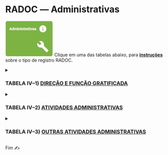 # RADOC &#x2015; Administrativas

<img src="../media/painel-administracao.jpg" width="150"> Clique em uma das tabelas abaixo, para <ins>**instruções**</ins> sobre o tipo de registro RADOC.

<details><summary><b><H3>TABELA IV–1) <ins>DIREÇÃO E FUNÇÃO GRATIFICADA</ins></H3></b></summary>

|Item|Descrição|Pontos|**_Link_ para Instruções**|
|-|-|-|-|
|1|Reitor ou Vice-Reitor ou Pró-Reitor|14 (por mês)|[&#8505; Portaria](./fonte-portaria.md)|
|2|Diretor de Regional da UFG|14 (por mês)|[Registro oriundo de Portaria](./fonte-portaria.md)|
|3|Vice-Diretor de Regional da UFG|12 (por mês)|[Registro oriundo de Portaria](./fonte-portaria.md)|
|4|Coordenadores das Regionais paralelos aos Pró-Reitores da UFG|12 (por mês)|[Registro oriundo de Portaria](./fonte-portaria.md)|
|5|Chefe de Gabinete da Reitoria|10 (por mês)|[Registro oriundo de Portaria](./fonte-portaria.md)|
|6|Coordenador ou Assessor vinculado à Reitoria|10 (por mês)|[Registro oriundo de Portaria](./fonte-portaria.md)|
|7|Assessor vinculado à Diretoria de Regional|10 (por mês)|[Registro oriundo de Portaria](./fonte-portaria.md)|
|8|Diretor de Unidade Acadêmica ou<br>Chefe de Unidade Acadêmica Especial ou do CEPAE|10 (por mês)|[Registro oriundo de Portaria](./fonte-portaria.md)|
|9|Diretor Geral do Hospital das Clínicas|10 (por mês)|[Registro oriundo de Portaria](./fonte-portaria.md)|
|10|Coordenador ou Assessor vinculado às Pró-Reitorias ou<br>às Coordenações das Regionais da UFG|8 (por mês)|[Registro oriundo de Portaria](./fonte-portaria.md)|
|11|Coordenador de Programa de Pós-Graduação stricto sensu|8 (por mês)|[Registro oriundo de Portaria](./fonte-portaria.md)|
|12|Coordenador de Curso de Ensino Básico ou de Graduação|8 (por mês)|[Registro oriundo de Portaria](./fonte-portaria.md)|
|13|Vice-Diretor de Unidade Acadêmica ou<br>Subchefe de Unidade Acadêmica Especial ou do CEPAE|8 (por mês)|[Registro oriundo de Portaria](./fonte-portaria.md)|
|14|Diretor do Hospital Veterinário|8 (por mês)|[Registro oriundo de Portaria](./fonte-portaria.md)|
|15|Diretor de Órgão da Administração (CERCOMP, CGA, CEGRAF,<br>CIAR, DDRH, CS, SIASS, Museu, Rádio, Biblioteca etc.)|8 (por mês)|[Registro oriundo de Portaria](./fonte-portaria.md)|
</details>


<details><summary><b><H3>TABELA IV–2) <ins>ATIVIDADES ADMINISTRATIVAS</ins></H3></b></summary>
  
|Item|Descrição|Pontos|**_Link_ para Instruções**|
|-|-|-|-|
|1|Coordenador de projeto institucional com financiamento<br>ou de contratos e convênio com plano de trabalho aprovado|5 (para 12 meses)|[Registro oriundo de Portaria](./fonte-portaria.md)|
|2|Coordenador de curso de especialização, residência médica<br>ou residência multiprofissional em saúde|10 (para 12 meses) (máx. 10)|[Registro oriundo de Portaria](./fonte-portaria.md)|
|3|Vice-Diretor do CIAR ou Subcoordenadores de Cursos de Graduação<br>e de Pós-Graduação stricto sensu|4 (por mês)|[Registro oriundo de Portaria](./fonte-portaria.md)|
|4|Membro representante de classe da carreira docente no CONSUNI|10 (para 12 meses)|[Registro oriundo de Portaria](./fonte-portaria.md)|
|5|Membro do Conselho de Curadores ou das Câmaras Superiores<br>Setoriais ou do Plenário do CEPEC ou de Conselho de Fundações|10 (para 12 meses)|[Registro oriundo de Portaria](./fonte-portaria.md)|
|5.1|Membro do Conselho Gestor das Regionais<br>ou das Câmaras Regionais Setoriais|10 (para 12 meses)|[Registro oriundo de Portaria](./fonte-portaria.md)|
|6|Atividades acadêmicas e administrativas designadas por<br>portaria do Reitor, Pró-Reitor ou Diretor de Unidade Acadêmica,<br>ou Chefe de Unidade Acadêmica Especial ou o Diretor do CEPAE|-|-|
|6.1|.... Com carga horária menor ou igual a 30 horas|2 (para 12 meses)|[Registro oriundo de Portaria](./fonte-portaria.md)|
|6.2|.... Com carga horária maior do que 30 horas e menor ou igual a 60 horas|4 (para 12 meses)|[Registro oriundo de Portaria](./fonte-portaria.md)|
|6.3|.... Com carga horária maior do que 60 horas e menor ou igual a 90 horas|6 (para 12 meses)|[Registro oriundo de Portaria](./fonte-portaria.md)|
|6.4|....	Com carga horária maior do que 90 horas e menor ou igual a 120 horas|8 (para 12 meses)|[Registro oriundo de Portaria](./fonte-portaria.md)|
|6.5|.... Com carga horária maior do que 120 horas e menor ou igual a 150 horas|10 (para 12 meses)|[Registro oriundo de Portaria](./fonte-portaria.md)|
|6.6|.... Com carga horária maior do que 150 horas|12 (para 12 meses)|[Registro oriundo de Portaria](./fonte-portaria.md)|
</details>

<details><summary><b><H3>TABELA IV–3) <ins>OUTRAS ATIVIDADES ADMINISTRATIVAS</ins></H3></b></summary>
  
|Item|Descrição|Pontos|**_Link_ para Instruções**|
|-|-|-|-|
|1|Presidente da CPPD|7 (por mês)|[Registro oriundo de Portaria](./fonte-portaria.md)|
|2|Presidente dos Comitês de Ética em Pesquisa (CEP) ou<br>das Comissões de Ética no Uso de Animais (CEUA)|6 (por mês)|[Registro oriundo de Portaria](./fonte-portaria.md)|
|3|Presidente da Comissão de Avaliação Institucional ou<br>da Comissão Própria de Avaliação|5 (por mês)|[Registro oriundo de Portaria](./fonte-portaria.md)|
|4|Membros da Coordenação Permanente do Centro de Seleção|5 (por mês)|[Registro oriundo de Portaria](./fonte-portaria.md)|
|5|Diretores do Hospital das Clínicas|5 (por mês)|[Registro oriundo de Portaria](./fonte-portaria.md)|
|6|Membros da CPPD, da Comissão de Avaliação Institucional,<br>da Comissão Própria de Avaliação, da CAD|5 (por mês)|[Registro oriundo de Portaria](./fonte-portaria.md)|
|7|Membros da CPAD ou da Comissão de Sindicância ou<br>da Comissão de Processo Administrativo|5 (por mês)|[Registro oriundo de Portaria](./fonte-portaria.md)|
|8|Membro do NDE|3 (por mês)|[Registro oriundo de Portaria](./fonte-portaria.md)|
|9|Gestor de Convênios/Projetos Internacionais<br>da Coordenadoria de Assuntos Internacionais|5 (por mês)|[Registro oriundo de Portaria](./fonte-portaria.md)|
|10|Coordenador ou Presidente da Comissão responsável pelas atividades<br>de Pesquisa/Ensino/Extensão/Estágio das Unidades Acadêmicas ou<br>Unidades Acadêmicas Especiais|3 (por mês)|[Registro oriundo de Portaria](./fonte-portaria.md)|
|11|Chefia de Departamento e respectivo vice ou atividade equivalente|3 (por mês)|[Registro oriundo de Portaria](./fonte-portaria.md)|
|12|Chefe do Pronto Socorro ou da Maternidade ou do CEROF<br>do Hospital das Clínicas da UFG e respectivo vice|3 (por mês)|[Registro oriundo de Portaria](./fonte-portaria.md)|
|13|Membros dos Comitês de Ética em Pesquisa (CEP) ou<br>das Comissões de Ética no Uso de Animais (CEUA)|3 (por mês)|[Registro oriundo de Portaria](./fonte-portaria.md)|
|14|Membros do Comitê Interno do PIBIC e do PIBITI|3 (por mês)|[Registro oriundo de Portaria](./fonte-portaria.md)|
|15|Orientador Técnico Titular de Empresa Júnior|3 (por mês)|[Registro oriundo de Portaria](./fonte-portaria.md)|
|16|Orientador Técnico Colaborador de Empresa Júnior|3 (por mês)|[Registro oriundo de Portaria](./fonte-portaria.md)|
|17|Coordenador de Monitoria|3 (por mês)|[Registro oriundo de Portaria](./fonte-portaria.md)|
|18|Coordenador de Módulo de Metodologia Ativa|3 (por mês)|[Registro oriundo de Portaria](./fonte-portaria.md)|
|19|Coordenador de Trabalho de Conclusão de Curso ou<br>de Prática como Componente Curricular|2 (por mês)|[Registro oriundo de Portaria](./fonte-portaria.md)|
|20|Editor de revistas, periódicos ou jornais com periodicidade regular|-|-|
|20.1|.... Com classificação Qualis A|5 (por mês)|[Registro oriundo de Portaria](./fonte-portaria.md)|
|20.2|.... Com classificação Qualis B|4 (por mês)|[Registro oriundo de Portaria](./fonte-portaria.md)|
|20.3|.... Com classificação Qualis C|3 (por mês)|[Registro oriundo de Portaria](./fonte-portaria.md)|
|20.4|.... Sem classificação Qualis|2 (por mês)|[Registro oriundo de Portaria](./fonte-portaria.md)|
|21|Membro de comitê de assessoramento de agências oficiais de fomento<br>(FAPs, Finep, Capes, CNPq)|5 (por mês)|[Registro oriundo de Portaria](./fonte-portaria.md)|
|22|Membros de Comissões ou Conselhos ou<br>Comitês de Órgãos Governamentais (INEP, CNE, outros)|5 (por mês)|[Registro oriundo de Portaria](./fonte-portaria.md)|
</details>

Fim &#9997;
